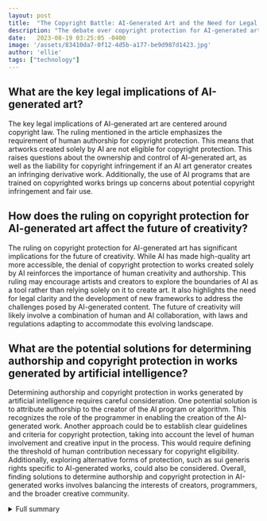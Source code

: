 ```yaml
---
layout: post
title:  "The Copyright Battle: AI-Generated Art and the Need for Legal Clarity"
description: "The debate over copyright protection for AI-generated art is ongoing as technology advances. This article explores the complexities of the issue, including the importance of human authorship, court rulings, and the potential impact on creative industries and artists. It calls for clear guidelines and further context to navigate the evolving legal landscape of AI and copyright."
date:   2023-08-19 03:25:05 -0400
image: '/assets/83410da7-0f12-4d5b-a177-be9d987d1423.jpg'
author: 'ellie'
tags: ["technology"]
---
```


## What are the key legal implications of AI-generated art?
The key legal implications of AI-generated art are centered around copyright law. The ruling mentioned in the article emphasizes the requirement of human authorship for copyright protection. This means that artworks created solely by AI are not eligible for copyright protection. This raises questions about the ownership and control of AI-generated art, as well as the liability for copyright infringement if an AI art generator creates an infringing derivative work. Additionally, the use of AI programs that are trained on copyrighted works brings up concerns about potential copyright infringement and fair use.

## How does the ruling on copyright protection for AI-generated art affect the future of creativity?
The ruling on copyright protection for AI-generated art has significant implications for the future of creativity. While AI has made high-quality art more accessible, the denial of copyright protection to works created solely by AI reinforces the importance of human creativity and authorship. This ruling may encourage artists and creators to explore the boundaries of AI as a tool rather than relying solely on it to create art. It also highlights the need for legal clarity and the development of new frameworks to address the challenges posed by AI-generated content. The future of creativity will likely involve a combination of human and AI collaboration, with laws and regulations adapting to accommodate this evolving landscape.

## What are the potential solutions for determining authorship and copyright protection in works generated by artificial intelligence?
Determining authorship and copyright protection in works generated by artificial intelligence requires careful consideration. One potential solution is to attribute authorship to the creator of the AI program or algorithm. This recognizes the role of the programmer in enabling the creation of the AI-generated work. Another approach could be to establish clear guidelines and criteria for copyright protection, taking into account the level of human involvement and creative input in the process. This would require defining the threshold of human contribution necessary for copyright eligibility. Additionally, exploring alternative forms of protection, such as sui generis rights specific to AI-generated works, could also be considered. Overall, finding solutions to determine authorship and copyright protection in AI-generated works involves balancing the interests of creators, programmers, and the broader creative community.

<details>
  <summary>Full summary</summary>
The debate over copyright protection for art created by AI has been ongoing as technology advances. This ruling sets a precedent by affirming the importance of human authorship in copyright law and denying copyright protection for works created solely by AI. It also highlights the need for legal clarity in determining the copyright status of AI-generated content.<br><br>In a recent ruling, a federal judge upheld a finding from the U.S. Copyright Office that art created by AI is not open to protection. The judge emphasized the bedrock requirement of human authorship in copyright law and denied the application for copyright registration of an artwork created by AI. The Copyright Office stated that the nexus between the human mind and creative expression is crucial for protection. The artist, who is also the CEO of neural network firm Imagination Engines, challenged the denial of copyright registration, arguing that AI should be acknowledged as an author where it meets authorship criteria.<br><br>The lawsuit raised the question of whether a work generated solely by a computer falls under copyright protection. After considering the arguments, the judge concluded that in the absence of any human involvement in the creation of the work, it does not qualify for copyright protection. This ruling reaffirms that copyright law protects only works of human creation and is designed to adapt with the times.<br><br>The ruling has brought attention to the legal implications of AI-generated content. Courts are now considering the legality of AI companies training their systems on copyrighted works. The copyright office has confirmed that most works generated by AI are not copyrightable, but AI-assisted materials may qualify for protection in certain instances.<br><br>Adding to the complexity, AI programs are now available and accessible to everyone. Lensa, for example, can generate images using AI through its Stable Diffusion open-source model. This raises concerns among artists about their art being included in the training dataset without permission. Some works generated by Lensa even contain remains of artists' signatures.<br><br>The question of whether AI-generated art can be considered derivative of other artworks depends on whether the underlying work is recognizable in the newly-generated work. Merely copying an artist's style likely does not qualify as a derivative work, and AI-generated artworks likely do not generate derivative works either. However, fair use doctrine may apply to Lensa-created images.<br><br>The commercial nature of generative AI may push fair use beyond its scope, raising potential liability for copyright infringement when Lensa is used. Both the creators of Lensa app and the users of the app may be potentially liable for copyright infringement.<br><br>The legal landscape surrounding AI-generated art is still evolving. Human authorship is necessary for copyright registration, and an AI algorithm itself cannot be an author. But who is liable if an AI art generator generates an infringing derivative work?<br><br>Despite the legal complexities, AI-generated art has made high-quality art accessible to the masses. However, copyright infringement remains a potential consequence of AI-generated art.<br><br>In a broader context, artificial intelligence and copyright continue to be intertwined. The rise of AI as creators has brought forth new challenges in intellectual property protection. AI is being used in various creative works, such as writing local news articles, creating portraits, composing music, and more. The implications of AI-generated works on copyright law have been the subject of much debate.<br><br>The development of AI-generated works raises questions about the legal status of these creations. The distinction between art and technology blurs with machine-driven creativity. Countries have different approaches to dealing with copyright in works generated by artificial intelligence. Some options include denying copyright protection for works generated by a computer or attributing authorship to the creator of the program.<br><br>Determining authorship in works generated by artificial intelligence is complex. The importance of the programmer's contribution in computer-generated works cannot be overlooked. It is crucial to address the ambiguity and establish clear guidelines in the digital world.<br><br>Looking ahead, there is a potential future scenario where human-generated and machine-generated content become indistinguishable. This raises the need to decide on the type of protection for works created by intelligent algorithms. One possible approach could be granting copyright to the person who made the operation of artificial intelligence possible.<br><br>In conclusion, the copyright battle over AI-generated art continues to unfold. While AI has brought new possibilities and accessibility to the world of art, it has also raised important legal questions. The determination of copyright protection for AI-generated works requires careful consideration of human involvement, authorship, fair use doctrine, and the impact on creative industries. The future debate about granting computers the status and rights of people will shape the legal landscape surrounding AI and copyright.
</details>

